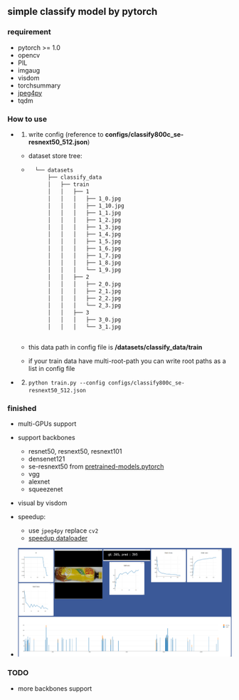 ## simple classify model by pytorch
### requirement
* pytorch >= 1.0
* opencv
* PIL
* imgaug
* visdom
* torchsummary
* [jpeg4py](https://github.com/ajkxyz/jpeg4py)
* tqdm
### How to use
* 1. write config (reference to **configs/classify800c_se-resnext50_512.json**)
    * dataset store tree:
    * ```.
        └── datasets
            ├── classify_data
            │   ├── train
            │   │   ├── 1
            │   │   │   ├── 1_0.jpg
            │   │   │   ├── 1_10.jpg
            │   │   │   ├── 1_1.jpg
            │   │   │   ├── 1_2.jpg
            │   │   │   ├── 1_3.jpg
            │   │   │   ├── 1_4.jpg
            │   │   │   ├── 1_5.jpg
            │   │   │   ├── 1_6.jpg
            │   │   │   ├── 1_7.jpg
            │   │   │   ├── 1_8.jpg
            │   │   │   └── 1_9.jpg
            │   │   ├── 2
            │   │   │   ├── 2_0.jpg
            │   │   │   ├── 2_1.jpg
            │   │   │   ├── 2_2.jpg
            │   │   │   └── 2_3.jpg
            │   │   ├── 3
            │   │   │   ├── 3_0.jpg
            │   │   │   └── 3_1.jpg
    
       ```

    * this data path in config file is **/datasets/classify_data/train**
    * if your train data have multi-root-path you can write root paths as a list in config file 
* 2. `python train.py --config configs/classify800c_se-resnext50_512.json`

### finished
* multi-GPUs support
* support backbones
    * resnet50, resnext50, resnext101
    * densenet121
    * se-resnext50 from [pretrained-models.pytorch](https://github.com/Cadene/pretrained-models.pytorch)
    * vgg
    * alexnet
    * squeezenet
* visual by visdom
* speedup:
  * use `jpeg4py` replace `cv2`
  * [speedup dataloader](https://zhuanlan.zhihu.com/p/68191407)

 * ![classify_results](.temp/cls_1.png)




### TODO
* more backbones support